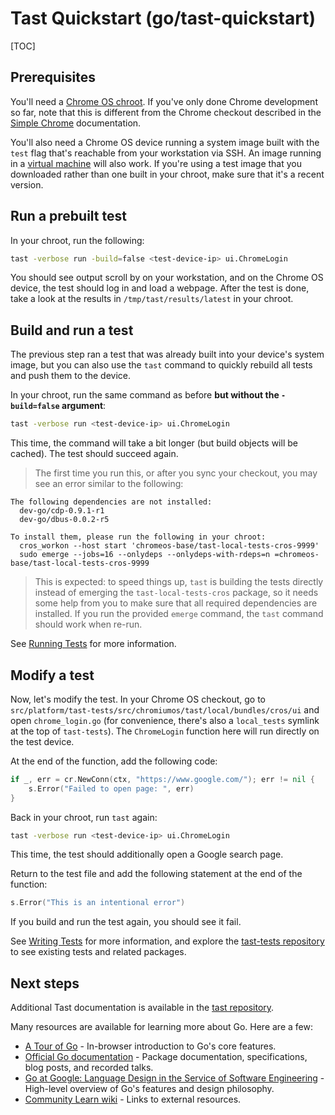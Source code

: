 # Tast Quickstart (go/tast-quickstart)

[TOC]

## Prerequisites

You'll need a [Chrome OS chroot]. If you've only done Chrome development so far,
note that this is different from the Chrome checkout described in the [Simple
Chrome] documentation.

You'll also need a Chrome OS device running a system image built with the `test`
flag that's reachable from your workstation via SSH. An image running in a
[virtual machine] will also work. If you're using a test image that you
downloaded rather than one built in your chroot, make sure that it's a recent
version.

## Run a prebuilt test

In your chroot, run the following:

```sh
tast -verbose run -build=false <test-device-ip> ui.ChromeLogin
```

You should see output scroll by on your workstation, and on the Chrome OS
device, the test should log in and load a webpage. After the test is done, take
a look at the results in `/tmp/tast/results/latest` in your chroot.

## Build and run a test

The previous step ran a test that was already built into your device's system
image, but you can also use the `tast` command to quickly rebuild all tests and
push them to the device.

In your chroot, run the same command as before **but without the `-build=false`
argument**:

```sh
tast -verbose run <test-device-ip> ui.ChromeLogin
```

This time, the command will take a bit longer (but build objects will be
cached). The test should succeed again.

> The first time you run this, or after you sync your checkout, you may see an
> error similar to the following:
```
The following dependencies are not installed:
  dev-go/cdp-0.9.1-r1
  dev-go/dbus-0.0.2-r5

To install them, please run the following in your chroot:
  cros_workon --host start 'chromeos-base/tast-local-tests-cros-9999'
  sudo emerge --jobs=16 --onlydeps --onlydeps-with-rdeps=n =chromeos-base/tast-local-tests-cros-9999
```
> This is expected: to speed things up, `tast` is building the tests directly
> instead of emerging the `tast-local-tests-cros` package, so it needs some help
> from you to make sure that all required dependencies are installed. If you run
> the provided `emerge` command, the `tast` command should work when re-run.

See [Running Tests] for more information.

## Modify a test

Now, let's modify the test. In your Chrome OS checkout, go to
`src/platform/tast-tests/src/chromiumos/tast/local/bundles/cros/ui` and open
`chrome_login.go` (for convenience, there's also a `local_tests` symlink at the
top of `tast-tests`). The `ChromeLogin` function here will run directly on the
test device.

At the end of the function, add the following code:

```go
if _, err = cr.NewConn(ctx, "https://www.google.com/"); err != nil {
	s.Error("Failed to open page: ", err)
}
```

Back in your chroot, run `tast` again:

```sh
tast -verbose run <test-device-ip> ui.ChromeLogin
```

This time, the test should additionally open a Google search page.

Return to the test file and add the following statement at the end of the
function:

```go
s.Error("This is an intentional error")
```

If you build and run the test again, you should see it fail.

See [Writing Tests] for more information, and explore the [tast-tests
repository] to see existing tests and related packages.

## Next steps

Additional Tast documentation is available in the [tast repository].

Many resources are available for learning more about Go. Here are a few:

*   [A Tour of Go] - In-browser introduction to Go's core features.
*   [Official Go documentation] - Package documentation, specifications, blog
    posts, and recorded talks.
*   [Go at Google: Language Design in the Service of Software Engineering] -
    High-level overview of Go's features and design philosophy.
*   [Community Learn wiki] - Links to external resources.

[Chrome OS chroot]: http://www.chromium.org/chromium-os/quick-start-guide
[Simple Chrome]: https://chromium.googlesource.com/chromiumos/docs/+/master/simple_chrome_workflow.md
[virtual machine]: https://chromium.googlesource.com/chromiumos/docs/+/master/cros_vm.md
[Running Tests]: running_tests.md
[Writing Tests]: writing_tests.md
[tast-tests repository]: https://chromium.googlesource.com/chromiumos/platform/tast-tests/
[tast repository]: https://chromium.googlesource.com/chromiumos/platform/tast/
[A Tour of Go]: https://tour.golang.org/
[Official Go documentation]: https://golang.org/doc/
[Go at Google: Language Design in the Service of Software Engineering]: https://talks.golang.org/2012/splash.article
[Community Learn wiki]: https://github.com/golang/go/wiki/Learn
